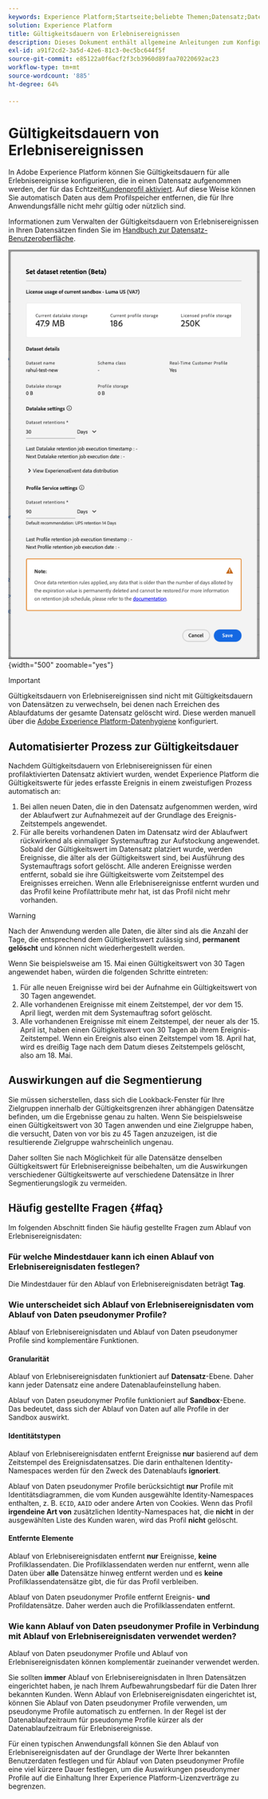 ```yaml
---
keywords: Experience Platform;Startseite;beliebte Themen;Datensatz;Datensätze;Time to Live;ttl;Time-to-Live;
solution: Experience Platform
title: Gültigkeitsdauern von Erlebnisereignissen
description: Dieses Dokument enthält allgemeine Anleitungen zum Konfigurieren der Gültigkeitsdauern für einzelne Erlebnisereignisse in einem Adobe Experience Platform-Datensatz.
exl-id: a91f2cd2-3a5d-42e6-81c3-0ec5bc644f5f
source-git-commit: e85122a0f6acf2f3cb3960d89faa70220692ac23
workflow-type: tm+mt
source-wordcount: '885'
ht-degree: 64%

---
```


# Gültigkeitsdauern von Erlebnisereignissen

In Adobe Experience Platform können Sie Gültigkeitsdauern für alle Erlebnisereignisse konfigurieren, die in einen Datensatz aufgenommen werden, der für das Echtzeit[Kundenprofil aktiviert &#x200B;](./home.md). Auf diese Weise können Sie automatisch Daten aus dem Profilspeicher entfernen, die für Ihre Anwendungsfälle nicht mehr gültig oder nützlich sind.

Informationen zum Verwalten der Gültigkeitsdauern von Erlebnisereignissen in Ihren Datensätzen finden Sie im [Handbuch zur Datensatz-Benutzeroberfläche](../catalog/datasets/user-guide.md#data-retention-policy).

![Ein Dialogfeld, das die Datensatzaufbewahrung sowie die verfügbaren Einstellungen anzeigt.](./images/event-expirations/set-data-retention-dialog.png) {width="500" zoomable="yes"}

>[!IMPORTANT]
>
>Gültigkeitsdauern von Erlebnisereignissen sind nicht mit Gültigkeitsdauern von Datensätzen zu verwechseln, bei denen nach Erreichen des Ablaufdatums der gesamte Datensatz gelöscht wird. Diese werden manuell über die [Adobe Experience Platform-Datenhygiene](../hygiene/home.md) konfiguriert.

## Automatisierter Prozess zur Gültigkeitsdauer

Nachdem Gültigkeitsdauern von Erlebnisereignissen für einen profilaktivierten Datensatz aktiviert wurden, wendet Experience Platform die Gültigkeitswerte für jedes erfasste Ereignis in einem zweistufigen Prozess automatisch an:

1. Bei allen neuen Daten, die in den Datensatz aufgenommen werden, wird der Ablaufwert zur Aufnahmezeit auf der Grundlage des Ereignis-Zeitstempels angewendet.
1. Für alle bereits vorhandenen Daten im Datensatz wird der Ablaufwert rückwirkend als einmaliger Systemauftrag zur Aufstockung angewendet. Sobald der Gültigkeitswert im Datensatz platziert wurde, werden Ereignisse, die älter als der Gültigkeitswert sind, bei Ausführung des Systemauftrags sofort gelöscht. Alle anderen Ereignisse werden entfernt, sobald sie ihre Gültigkeitswerte vom Zeitstempel des Ereignisses erreichen. Wenn alle Erlebnisereignisse entfernt wurden und das Profil keine Profilattribute mehr hat, ist das Profil nicht mehr vorhanden.

>[!WARNING]
>
>Nach der Anwendung werden alle Daten, die älter sind als die Anzahl der Tage, die entsprechend dem Gültigkeitswert zulässig sind, **permanent gelöscht** und können nicht wiederhergestellt werden.

Wenn Sie beispielsweise am 15. Mai einen Gültigkeitswert von 30 Tagen angewendet haben, würden die folgenden Schritte eintreten:

1. Für alle neuen Ereignisse wird bei der Aufnahme ein Gültigkeitswert von 30 Tagen angewendet.
1. Alle vorhandenen Ereignisse mit einem Zeitstempel, der vor dem 15. April liegt, werden mit dem Systemauftrag sofort gelöscht.
1. Alle vorhandenen Ereignisse mit einem Zeitstempel, der neuer als der 15. April ist, haben einen Gültigkeitswert von 30 Tagen ab ihrem Ereignis-Zeitstempel. Wenn ein Ereignis also einen Zeitstempel vom 18. April hat, wird es dreißig Tage nach dem Datum dieses Zeitstempels gelöscht, also am 18. Mai.

## Auswirkungen auf die Segmentierung

Sie müssen sicherstellen, dass sich die Lookback-Fenster für Ihre Zielgruppen innerhalb der Gültigkeitsgrenzen ihrer abhängigen Datensätze befinden, um die Ergebnisse genau zu halten. Wenn Sie beispielsweise einen Gültigkeitswert von 30 Tagen anwenden und eine Zielgruppe haben, die versucht, Daten von vor bis zu 45 Tagen anzuzeigen, ist die resultierende Zielgruppe wahrscheinlich ungenau.

Daher sollten Sie nach Möglichkeit für alle Datensätze denselben Gültigkeitswert für Erlebnisereignisse beibehalten, um die Auswirkungen verschiedener Gültigkeitswerte auf verschiedene Datensätze in Ihrer Segmentierungslogik zu vermeiden.

## Häufig gestellte Fragen {#faq}

Im folgenden Abschnitt finden Sie häufig gestellte Fragen zum Ablauf von Erlebnisereignisdaten:

### Für welche Mindestdauer kann ich einen Ablauf von Erlebnisereignisdaten festlegen?

Die Mindestdauer für den Ablauf von Erlebnisereignisdaten beträgt **Tag**.

### Wie unterscheidet sich Ablauf von Erlebnisereignisdaten vom Ablauf von Daten pseudonymer Profile?

Ablauf von Erlebnisereignisdaten und Ablauf von Daten pseudonymer Profile sind komplementäre Funktionen.

#### Granularität

Ablauf von Erlebnisereignisdaten funktioniert auf **Datensatz**-Ebene. Daher kann jeder Datensatz eine andere Datenablaufeinstellung haben.

Ablauf von Daten pseudonymer Profile funktioniert auf **Sandbox**-Ebene. Das bedeutet, dass sich der Ablauf von Daten auf alle Profile in der Sandbox auswirkt.

#### Identitätstypen

Ablauf von Erlebnisereignisdaten entfernt Ereignisse **nur** basierend auf dem Zeitstempel des Ereignisdatensatzes. Die darin enthaltenen Identity-Namespaces werden für den Zweck des Datenablaufs **ignoriert**.

Ablauf von Daten pseudonymer Profile berücksichtigt **nur** Profile mit Identitätsdiagrammen, die vom Kunden ausgewählte Identity-Namespaces enthalten, z. B. `ECID`, `AAID` oder andere Arten von Cookies. Wenn das Profil **irgendeine Art von** zusätzlichen Identity-Namespaces hat, die **nicht** in der ausgewählten Liste des Kunden waren, wird das Profil **nicht** gelöscht.

#### Entfernte Elemente

Ablauf von Erlebnisereignisdaten entfernt **nur** Ereignisse, **keine** Profilklassendaten. Die Profilklassendaten werden nur entfernt, wenn alle Daten über **alle** Datensätze hinweg entfernt werden und es **keine** Profilklassendatensätze gibt, die für das Profil verbleiben.

Ablauf von Daten pseudonymer Profile entfernt Ereignis- **und** Profildatensätze. Daher werden auch die Profilklassendaten entfernt.

### Wie kann Ablauf von Daten pseudonymer Profile in Verbindung mit Ablauf von Erlebnisereignisdaten verwendet werden?

Ablauf von Daten pseudonymer Profile und Ablauf von Erlebnisereignisdaten können komplementär zueinander verwendet werden.

Sie sollten **immer** Ablauf von Erlebnisereignisdaten in Ihren Datensätzen eingerichtet haben, je nach Ihrem Aufbewahrungsbedarf für die Daten Ihrer bekannten Kunden. Wenn Ablauf von Erlebnisereignisdaten eingerichtet ist, können Sie Ablauf von Daten pseudonymer Profile verwenden, um pseudonyme Profile automatisch zu entfernen. In der Regel ist der Datenablaufzeitraum für pseudonyme Profile kürzer als der Datenablaufzeitraum für Erlebnisereignisse.

Für einen typischen Anwendungsfall können Sie den Ablauf von Erlebnisereignisdaten auf der Grundlage der Werte Ihrer bekannten Benutzerdaten festlegen und für Ablauf von Daten pseudonymer Profile eine viel kürzere Dauer festlegen, um die Auswirkungen pseudonymer Profile auf die Einhaltung Ihrer Experience Platform-Lizenzverträge zu begrenzen.
